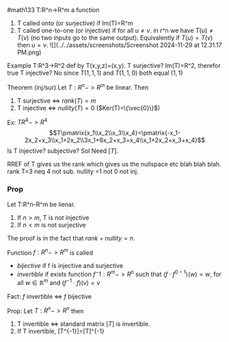 #math133 
T:R^n->R^m a function
1. T called onto (or surjective) if Im(T)=R^m
2. T called one-to-one (or injective) if for all $u\neq v$. in r^n we have $T(u)\neq T(v)$ (no two inputs go to the same output). Equivalently if $T(u)=T(v)$ then $u=v$.
![](../../assets/screenshots/Screenshot 2024-11-29 at 12.31.17 PM.png)

Example
T:R^3->R^2 def by T(x,y,z)=(x,y). 
T surjective? Im(T)=R^2, therefor true
T injective? No since $T(1,1,1)$ and $T(1,1,0)$ both equal $(1,1)$


Theorem (inj/sur)
Let $T:R^n->R^m$ be linear. Then
1. T surjective $\iff$ $rank (T)=m$
2. T injective $\iff$ $nullity(T)=0$ ($Ker(T)=\{\vec{0}\}$)

Ex: $TR^4->R^4$
$$T\pmatrix{x_1\\x_2\\x_3\\x_4}=\pmatrix{-x_1-2x_2+x_3\\x_1+2x_2\\3x_1+6x_2+x_3+x_4\\x_1+2x_2+x_3+x_4}$$
Is T injective? subjective?
Sol
Need $[T]$.

RREF of T gives us the rank which gives us the nullspace etc blah blah blah. 
rank T=3 neq 4 not sub. nullity =1 not 0 not inj. 

### Prop
Let T:R^n-R^m be lienar.
1. If $n>m$, T is not injective
2. If $n<m$ is not surjective

The proof is in the fact that $rank+nullity = n$. 


Function $f:R^n->R^m$ is called
- *bijective* if f is injective and surjective
- *invertible* if exists function $f^-1:R^m ->R^n$ such that $(f\cdot f^{0-1})(w)=w$, for all $w\in \mathbb{R}^m$ and $(f^{-1}\cdot f)(v)=v$

Fact: $f$ invertible $\iff$ $f$ bijective

Prop: Let $T:R^n->R^n$ then
1. T invertible $\iff$ standard matrix $[T]$ is invertible.
2. If T invertible, [T^{-1}]=[T]^{-1}
